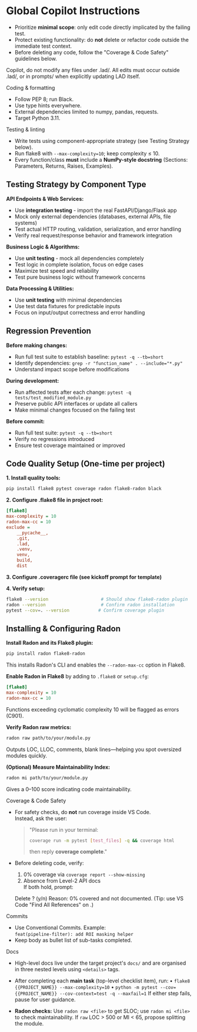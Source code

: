 # Global Copilot Instructions

* Prioritize **minimal scope**: only edit code directly implicated by the failing test.  
* Protect existing functionality: do **not** delete or refactor code outside the immediate test context.
* Before deleting any code, follow the "Coverage & Code Safety" guidelines below.

Copilot, do not modify any files under .lad/.
All edits must occur outside .lad/, or in prompts/ when explicitly updating LAD itself.

Coding & formatting
* Follow PEP 8; run Black.
* Use type hints everywhere.
* External dependencies limited to numpy, pandas, requests.
* Target Python 3.11.

Testing & linting
* Write tests using component-appropriate strategy (see Testing Strategy below).
* Run flake8 with `--max-complexity=10`; keep complexity ≤ 10.
* Every function/class **must** include a **NumPy-style docstring** (Sections: Parameters, Returns, Raises, Examples).

## Testing Strategy by Component Type

**API Endpoints & Web Services:**
* Use **integration testing** - import the real FastAPI/Django/Flask app
* Mock only external dependencies (databases, external APIs, file systems)
* Test actual HTTP routing, validation, serialization, and error handling
* Verify real request/response behavior and framework integration

**Business Logic & Algorithms:**
* Use **unit testing** - mock all dependencies completely
* Test logic in complete isolation, focus on edge cases
* Maximize test speed and reliability
* Test pure business logic without framework concerns

**Data Processing & Utilities:**
* Use **unit testing** with minimal dependencies
* Use test data fixtures for predictable inputs
* Focus on input/output correctness and error handling

## Regression Prevention

**Before making changes:**
* Run full test suite to establish baseline: `pytest -q --tb=short`
* Identify dependencies: `grep -r "function_name" . --include="*.py"`
* Understand impact scope before modifications

**During development:**
* Run affected tests after each change: `pytest -q tests/test_modified_module.py`
* Preserve public API interfaces or update all callers
* Make minimal changes focused on the failing test

**Before commit:**
* Run full test suite: `pytest -q --tb=short`
* Verify no regressions introduced
* Ensure test coverage maintained or improved

## Code Quality Setup (One-time per project)

**1. Install quality tools:**
```bash
pip install flake8 pytest coverage radon flake8-radon black
```

**2. Configure .flake8 file in project root:**
```ini
[flake8]
max-complexity = 10
radon-max-cc = 10
exclude = 
    __pycache__,
    .git,
    .lad,
    .venv,
    venv,
    build,
    dist
```

**3. Configure .coveragerc file (see kickoff prompt for template)**

**4. Verify setup:**
```bash
flake8 --version                    # Should show flake8-radon plugin
radon --version                     # Confirm radon installation
pytest --cov=. --version           # Confirm coverage plugin
```

## Installing & Configuring Radon

**Install Radon and its Flake8 plugin:**
```bash
pip install radon flake8-radon
```
This installs Radon's CLI and enables the `--radon-max-cc` option in Flake8.

**Enable Radon in Flake8** by adding to `.flake8` or `setup.cfg`:
```ini
[flake8]
max-complexity = 10
radon-max-cc = 10
```
Functions exceeding cyclomatic complexity 10 will be flagged as errors (C901).

**Verify Radon raw metrics:**
```bash
radon raw path/to/your/module.py
```
Outputs LOC, LLOC, comments, blank lines—helping you spot oversized modules quickly.

**(Optional) Measure Maintainability Index:**
```bash
radon mi path/to/your/module.py
```
Gives a 0–100 score indicating code maintainability.

Coverage & Code Safety
* For safety checks, do **not** run coverage inside VS Code.  
  Instead, ask the user:
  > "Please run in your terminal:  
  > ```bash
  > coverage run -m pytest [test_files] -q && coverage html
  > ```  
  > then reply **coverage complete**."

* Before deleting code, verify:
  1. 0% coverage via `coverage report --show-missing`
  2. Absence from Level-2 API docs  
  If both hold, prompt:
  
  Delete <name>? (y/n)
  Reason: 0% covered and not documented.
  (Tip: use VS Code "Find All References" on <name>.)

Commits
* Use Conventional Commits. Example:  
  `feat(pipeline-filter): add ROI masking helper`
* Keep body as bullet list of sub-tasks completed.

Docs
* High-level docs live under the target project's `docs/` and are organised in three nested levels using `<details>` tags.

* After completing each **main task** (top-level checklist item), run:
  • `flake8 {{PROJECT_NAME}} --max-complexity=10`
  • `python -m pytest --cov={{PROJECT_NAME}} --cov-context=test -q --maxfail=1`
  If either step fails, pause for user guidance.

* **Radon checks:** Use `radon raw <file>` to get SLOC; use `radon mi <file>` to check maintainability. If `raw` LOC > 500 or MI < 65, propose splitting the module.
